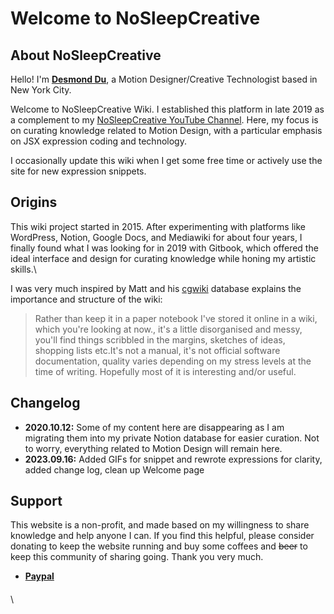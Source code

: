 # Welcome to NoSleepCreative

## About NoSleepCreative

Hello! I'm [**Desmond Du**](https://www.duitbetter.com), a Motion Designer/Creative Technologist based in New York City.&#x20;

Welcome to NoSleepCreative Wiki. I established this platform in late 2019 as a complement to my [NoSleepCreative YouTube Channel](https://www.youtube.com/c/NoSleepCreative). Here, my focus is on curating knowledge related to Motion Design, with a particular emphasis on JSX expression coding and technology.&#x20;

I occasionally update this wiki when I get some free time or actively use the site for new expression snippets.

## Origins

This wiki project started in 2015. After experimenting with platforms like WordPress, Notion, Google Docs, and Mediawiki for about four years, I finally found what I was looking for in 2019 with Gitbook, which offered the ideal interface and design for curating knowledge while honing my artistic skills.\


I was very much inspired by Matt and his [cgwiki](http://www.tokeru.com/cgwiki/index.php?title=Main\_Page) database explains the importance and structure of the wiki:

> Rather than keep it in a paper notebook I've stored it online in a wiki, which you're looking at now., it's a little disorganised and messy, you'll find things scribbled in the margins, sketches of ideas, shopping lists etc.It's not a manual, it's not official software documentation, quality varies depending on my stress levels at the time of writing. Hopefully most of it is interesting and/or useful.

## Changelog

* **2020.10.12:** Some of my content here are disappearing as I am migrating them into my private Notion database for easier curation. Not to worry, everything related to Motion Design will remain here.
* **2023.09.16:** Added GIFs for snippet and rewrote expressions for clarity, added change log, clean up Welcome page

## Support

This website is a non-profit, and made based on my willingness to share knowledge and help anyone I can. If you find this helpful, please consider donating to keep the website running and buy some coffees and ~~beer~~ to keep this community of sharing going. Thank you very much.

* [**Paypal**](https://www.paypal.com/donate/?cmd=\_donations\&business=8ED65L9C5DK3C\&currency\_code=USD\&source=url)

####

\
